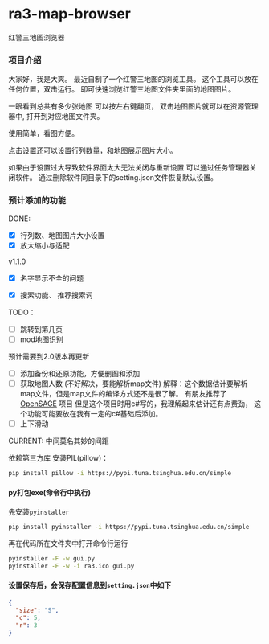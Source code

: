 # ra3-map-browser
红警三地图浏览器

### 项目介绍

大家好，我是大爽。
最近自制了一个红警三地图的浏览工具。
这个工具可以放在任何位置，双击运行。
即可快速浏览红警三地图文件夹里面的地图图片。

一眼看到总共有多少张地图
可以按左右键翻页，
双击地图图片就可以在资源管理器中, 打开到对应地图文件夹。

使用简单，看图方便。

点击设置还可以设置行列数量，和地图展示图片大小。

如果由于设置过大导致软件界面太大无法关闭与重新设置
可以通过任务管理器关闭软件。
通过删除软件同目录下的setting.json文件恢复默认设置。


### 预计添加的功能

DONE:

- [x] 行列数、地图图片大小设置
- [x] 放大缩小与适配

v1.1.0  

- [x] 名字显示不全的问题 
- [x] 搜索功能、 推荐搜索词


TODO：


- [ ] 跳转到第几页
- [ ] mod地图识别

预计需要到2.0版本再更新
- [ ] 添加备份和还原功能，方便删图和添加
- [ ] 获取地图人数 (不好解决，要能解析map文件)
解释：这个数据估计要解析map文件，但是map文件的编译方式还不是很了解。
  有朋友推荐了[OpenSAGE](https://github.com/OpenSAGE/OpenSAGE) 项目
  但是这个项目时用c#写的，我理解起来估计还有点费劲，
  这个功能可能要放在我有一定的c#基础后添加。
- [ ] 上下滑动

CURRENT:
中间莫名其妙的间距


依赖第三方库
安装PIL(pillow)：
```bash
pip install pillow -i https://pypi.tuna.tsinghua.edu.cn/simple
```


#### py打包exe(命令行中执行)

先安装`pyinstaller`
```bash
pip install pyinstaller -i https://pypi.tuna.tsinghua.edu.cn/simple
```

再在代码所在文件夹中打开命令行运行
```bash
pyinstaller -F -w gui.py
pyinstaller -F -w -i ra3.ico gui.py
```


#### 设置保存后，会保存配置信息到`setting.json`中如下
```json
{
  "size": "S",
  "c": 5,
  "r": 3
}
```
